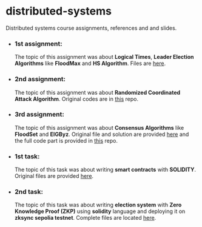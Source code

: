 # distributed-systems
Distributed systems course assignments, references and and slides.
<br/>

- ### 1st assignment:
    The topic of this assignment was about **Logical Times**, **Leader Election Algorithms** like **FloodMax** and **HS Algorithm**. Files are [here](https://github.com/ParsaMohammadpour/distributed-systems/tree/main/1st-Assignment).

- ### 2nd assignment:
    The topic of this assignment was about **Randomized Coordinated Attack Algorithm**. Original codes are in [this](https://github.com/ParsaMohammadpour/randomized-coordinated-attack) repo.

- ### 3rd assignment:
    The topic of this assignment was about **Consensus Algorithms** like **FloodSet** and **EIGByz**. Original file and solution are provided [here](https://github.com/ParsaMohammadpour/distributed-systems/tree/main/3rd-Assignment) and the full code part is provided in [this](https://github.com/ParsaMohammadpour/EIGByz/tree/main) repo.

- ### 1st task:
    The topic of this task was about writing **smart contracts** with **SOLIDITY**. Original files are provided [here](https://github.com/ParsaMohammadpour/people-samrt-contract).

- ### 2nd task:
    The topic of this task was about writing **election system** with **Zero Knowledge Proof (ZKP)** using **solidity** language and deploying it on **zksync sepolia testnet**. Complete files are located [here](https://github.com/ParsaMohammadpour/election-system-zkp/tree/main).
